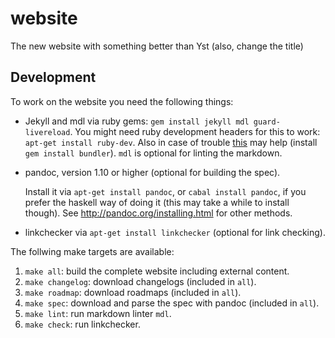 # website

The new website with something better than Yst (also, change the title)

## Development

To work on the website you need the following things:

- Jekyll and mdl via ruby gems: `gem install jekyll mdl guard-livereload`.
  You might need ruby development headers for this to work: `apt-get install ruby-dev`.
  Also in case of trouble [this](https://github.com/jekyll/jekyll/issues/5165#issuecomment-236341627) may help (install `gem install bundler`).
  `mdl` is optional for linting the markdown.
- pandoc, version 1.10 or higher
  (optional for building the spec).

  Install it via `apt-get install pandoc`,
  or `cabal install pandoc`, if you prefer the haskell way of doing it (this may take a while to install though).
  See <http://pandoc.org/installing.html> for other methods.
- linkchecker via `apt-get install linkchecker`
  (optional for link checking).

The follwing make targets are available:

1. `make all`: build the complete website including external content.
2. `make changelog`: download changelogs (included in `all`).
3. `make roadmap`: download roadmaps (included in `all`).
4. `make spec`: download and parse the spec with pandoc (included in `all`).
5. `make lint`: run markdown linter `mdl`.
6. `make check`: run linkchecker.
